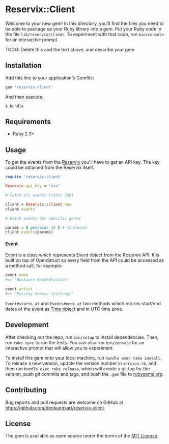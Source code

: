 # Reservix::Client

Welcome to your new gem! In this directory, you'll find the files you need to be able to package up your Ruby library into a gem. Put your Ruby code in the file `lib/reservix/client`. To experiment with that code, run `bin/console` for an interactive prompt.

TODO: Delete this and the text above, and describe your gem

## Installation

Add this line to your application's Gemfile:

```ruby
gem 'reservix-client'
```

And then execute:

    $ bundle

## Requirements

- Ruby 2.3+

## Usage

To get the events from the [Reservix](https://www.reservix.de/) you'll have to get an API key.
The key could be obtained from the Reservix itself.

```ruby
require 'reservix-client'

Reservix.api_key = "xxx"

# Fetch all events (limit 200)

client = Reservix::Client.new
client.events

# Fetch events for specific genre

params = { genreid: 19 } # Chormusik
client.events(params)

```

#### Event

Event is a class which represents Event object from the Reservix API. It is built on top of OpenStruct so every field from the API could be accessed as a method call, for example:

```ruby
event.name
#=> "Moskauer Kathedralchor"

event.artist
#=> "Nicolay Azarov (Leitung)"
```

`Event#starts_at` and `Events#ends_at` two methods which returns start/end dates of the event as [Time object](https://ruby-doc.org/core-2.3.0/Time.html) and in UTC time zone.

## Development

After checking out the repo, run `bin/setup` to install dependencies. Then, run `rake spec` to run the tests. You can also run `bin/console` for an interactive prompt that will allow you to experiment.

To install this gem onto your local machine, run `bundle exec rake install`. To release a new version, update the version number in `version.rb`, and then run `bundle exec rake release`, which will create a git tag for the version, push git commits and tags, and push the `.gem` file to [rubygems.org](https://rubygems.org).

## Contributing

Bug reports and pull requests are welcome on GitHub at https://github.com/denkungsart/reservix-client.

## License

The gem is available as open source under the terms of the [MIT License](https://opensource.org/licenses/MIT).
